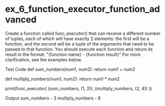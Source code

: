 # ex_6_function_executor_function_advanced
Create a function called func_executor() that can receive a different number of tuples, each of which will have exactly 2 elements: the first will be a function, and the second will be a tuple of the arguments that need to be passed to that function. You should execute each function and return its result in the format:
"{function name} - {function result}"
For more clarification, see the examples below.

Test Code
def sum_numbers(num1, num2):
    return num1 + num2

def multiply_numbers(num1, num2):
    return num1 * num2

print(func_executor(
    (sum_numbers, (1, 2)), 
    (multiply_numbers, (2, 4))
))

Output
sum_numbers - 3
multiply_numbers - 8

